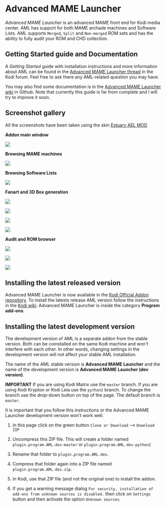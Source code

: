 # Advanced MAME Launcher #

*Advanced MAME Launcher* is an advanced MAME front end for Kodi media center. AML has support for both
MAME archade machines and Software Lists. AML supports `Merged`, `Split` and `Non-merged` ROM sets and
has the ability to fully audit your ROM and CHD collection.

## Getting Started guide and Documentation ##

A *Getting Started* guide with installation instructions and more information about AML can be 
found in the [Advanced MAME Launcher thread] in the Kodi forum. Feel free to ask there any 
AML-related question you may have.

You may also find some documentation is in the [Advanced MAME Launcher wiki] in Github. Note that currently
this guide is far from complete and I will try to improve it soon.

[Advanced MAME Launcher thread]: https://forum.kodi.tv/showthread.php?tid=304186

[Advanced MAME Launcher wiki]: https://github.com/Wintermute0110/plugin.program.AML.dev/wiki

## Screenshot gallery ##

All the screenshots have been taken using the skin [Estuary AEL MOD](https://forum.kodi.tv/showthread.php?tid=287826&pid=2398922#pid2398922)

**Addon main window**

![](https://raw.githubusercontent.com/Wintermute0110/plugin.program.AML.dev/master/media/shot_01_main_window.png)

**Browsing MAME machines**

![](https://raw.githubusercontent.com/Wintermute0110/plugin.program.AML.dev/master/media/shot_02_MAME_pclone_list.png)

**Browsing Software Lists**

![](https://raw.githubusercontent.com/Wintermute0110/plugin.program.AML.dev/master/media/shot_03_SL_pclone_list.png)

**Fanart and 3D Box generation**

![](https://raw.githubusercontent.com/Wintermute0110/plugin.program.AML.dev/master/media/shot_04_MAME_fanart.png)

![](https://raw.githubusercontent.com/Wintermute0110/plugin.program.AML.dev/master/media/shot_05_SL_fanart.png)

![](https://raw.githubusercontent.com/Wintermute0110/plugin.program.AML.dev/master/media/shot_06_MAME_3dbox.png)

![](https://raw.githubusercontent.com/Wintermute0110/plugin.program.AML.dev/master/media/shot_07_SL_3dbox.png)

**Audit and ROM browser**

![](https://raw.githubusercontent.com/Wintermute0110/plugin.program.AML.dev/master/media/shot_09_MAME_ROMs_db.png)

![](https://raw.githubusercontent.com/Wintermute0110/plugin.program.AML.dev/master/media/shot_10_MAME_Audit_db.png)

![](https://raw.githubusercontent.com/Wintermute0110/plugin.program.AML.dev/master/media/shot_11_MAME_Audit_machine.png)

## Installing the latest released version ##

Advanced MAME Launcher is now available in the
[Kodi Official Addon repository](https://kodi.tv/addon/plugins-program-add-ons/advanced-mame-launcher-0).
To install the latests release AML version follow the instructions in the
[Kodi wiki](https://kodi.wiki/view/Add-on_manager). Advanced MAME Launcher is inside the
category **Program add-ons**.

## Installing the latest development version ##

The development version of AML is a separate addon from the stable version. Both can be
coinstalled on the same Kodi machine and won't interfere with each other. In other words,
changing settings in the development version will not affect your stable AML installation.

The name of the AML stable version is **Advanced MAME Launcher** and the name of the
development version is **Advanced MAME Launcher (dev version)**.

**IMPORTANT** If you are using Kodi Matrix use the `master` branch. If you are using Kodi Krypton or Kodi Leia use the `python2` branch. To change the branch use the drop-down button on top of the page. The default branch is `master`.

It is important that you follow this instructions or the Advanced MAME Launcher development
version won't work well.

  1) In this page click on the green button `Clone or Download` --> `Download ZIP`

  2) Uncompress this ZIP file. This will create a folder named `plugin.program.AML.dev-master` or `plugin.program.AML.dev-python2`

  3) Rename that folder to `plugin.program.AML.dev`.

  4) Compress that folder again into a ZIP file named `plugin.program.AML.dev.zip`.

  5) In Kodi, use that ZIP file (and not the original one) to install the addon.

  6) If you get a warning message dialog `For security, installation of add-ons from
     unknown sources is disabled.` then click on `Settings` button and then activate
     the option `Unknown sources`.
